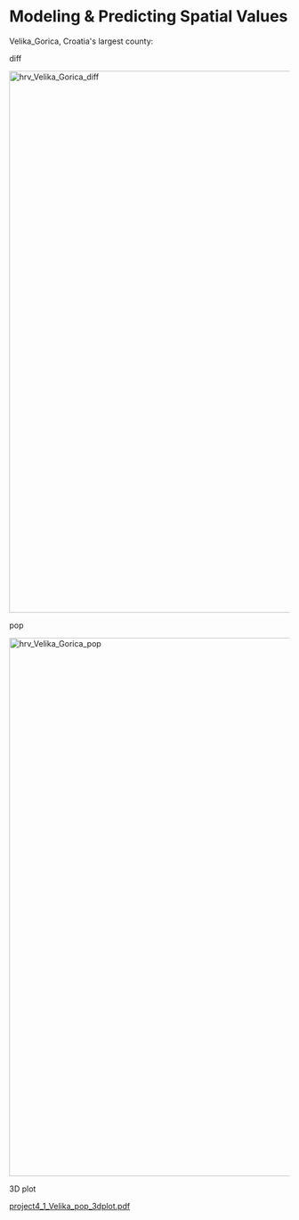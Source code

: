 # Modeling & Predicting Spatial Values

Velika_Gorica, Croatia's largest county:



diff

<img width="972" alt="hrv_Velika_Gorica_diff" src="https://user-images.githubusercontent.com/78221789/114262527-0d1d1d00-9a13-11eb-932a-eb6fe97e5611.png">



pop

<img width="966" alt="hrv_Velika_Gorica_pop" src="https://user-images.githubusercontent.com/78221789/114262530-10180d80-9a13-11eb-938d-9c33d96b1c0f.png">


3D plot

[project4_1_Velika_pop_3dplot.pdf](https://github.com/SimonZhang27/DATA_100_WP/files/6289435/project4_1_Velika_pop_3dplot.pdf)
